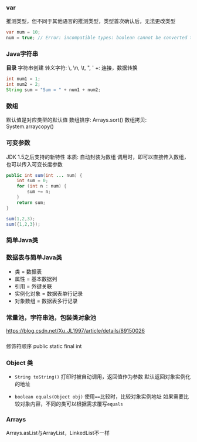 ### var
推测类型，但不同于其他语言的推测类型，类型首次确认后，无法更改类型
```java
var num = 10;
num = true; // Error: incompatible types: boolean cannot be converted to int
```

### Java字符串
__目录__
字符串创建
转义字符: \\, \n, \t, \", \'
+: 连接，数据转换
```java
int num1 = 1;
int num2 = 2;
String sum = "Sum = " + num1 + num2;
```

### 数组
默认值是对应类型的默认值
数组排序: Arrays.sort()
数组拷贝: System.arraycopy()

### 可变参数
JDK 1.5之后支持的新特性
本质: 自动封装为数组
调用时，即可以直接传入数组，也可以传入可变长度参数
```java
public int sum(int ... num) {
    int sum = 0;
    for (int n : num) {
        sum += n;
    }
    return sum;
}

sum(1,2,3);
sum({1,2,3});
```

### 简单Java类
### 数据表与简单Java类
- 类 = 数据表
- 属性 = 基本数据列
- 引用 = 外键关联
- 实例化对象 = 数据表单行记录
- 对象数组 = 数据表多行记录


### 常量池，字符串池，包装类对象池
https://blog.csdn.net/Xu_JL1997/article/details/89150026

###
修饰符顺序 public static final int

### Object 类
- `String toString()`
  打印时被自动调用，返回值作为参数
  默认返回对象实例化的地址

- `boolean equals(Object obj)`
  使用`==`比较时，比较对象实例地址
  如果需要比较对象内容，不同的类可以根据需求覆写`equals`

### Arrays
Arrays.asList与ArrayList，LinkedList不一样